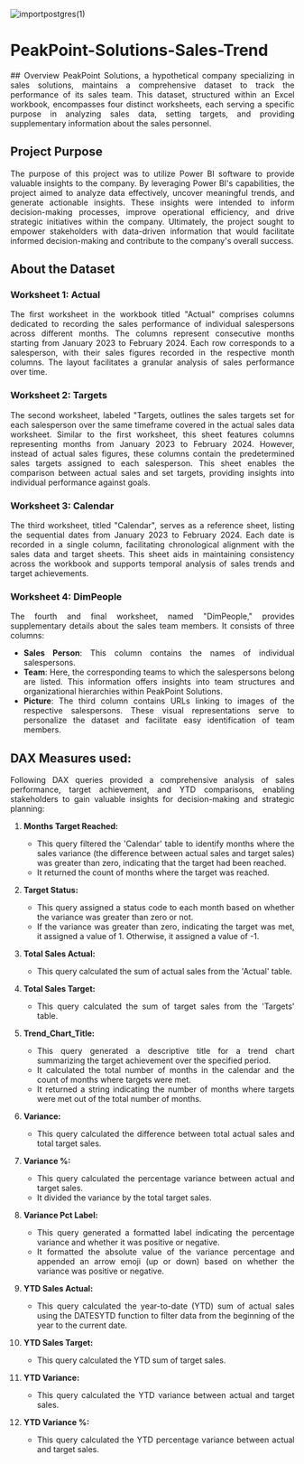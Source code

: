 ![importpostgres(1)](https://github.com/HarshaFarenjiya/PeakPoint-Solutions-Sales-Trend/assets/117337376/9640ef4f-356b-4d6e-a4a4-8eb4932e9a25)

# PeakPoint-Solutions-Sales-Trend
<div align="justify">
## Overview
PeakPoint Solutions, a hypothetical company specializing in sales solutions, maintains a comprehensive dataset to track the performance of its sales team. This dataset, structured within an Excel workbook, encompasses four distinct worksheets, each serving a specific purpose in analyzing sales data, setting targets, and providing supplementary information about the sales personnel.

## Project Purpose
The purpose of this project was to utilize Power BI software to provide valuable insights to the company. By leveraging Power BI's capabilities, the project aimed to analyze data effectively, uncover meaningful trends, and generate actionable insights. These insights were intended to inform decision-making processes, improve operational efficiency, and drive strategic initiatives within the company. Ultimately, the project sought to empower stakeholders with data-driven information that would facilitate informed decision-making and contribute to the company's overall success.

## About the Dataset
### Worksheet 1: Actual
The first worksheet in the workbook titled "Actual" comprises columns dedicated to recording the sales performance of individual salespersons across different months. The columns represent consecutive months starting from January 2023 to February 2024. Each row corresponds to a salesperson, with their sales figures recorded in the respective month columns. The layout facilitates a granular analysis of sales performance over time.

### Worksheet 2: Targets
The second worksheet, labeled "Targets, outlines the sales targets set for each salesperson over the same timeframe covered in the actual sales data worksheet. Similar to the first worksheet, this sheet features columns representing months from January 2023 to February 2024. However, instead of actual sales figures, these columns contain the predetermined sales targets assigned to each salesperson. This sheet enables the comparison between actual sales and set targets, providing insights into individual performance against goals.

### Worksheet 3: Calendar
The third worksheet, titled "Calendar", serves as a reference sheet, listing the sequential dates from January 2023 to February 2024. Each date is recorded in a single column, facilitating chronological alignment with the sales data and target sheets. This sheet aids in maintaining consistency across the workbook and supports temporal analysis of sales trends and target achievements.

### Worksheet 4: DimPeople
The fourth and final worksheet, named "DimPeople," provides supplementary details about the sales team members. It consists of three columns: 
- **Sales Person**: This column contains the names of individual salespersons.
- **Team**: Here, the corresponding teams to which the salespersons belong are listed. This information offers insights into team structures and organizational hierarchies within PeakPoint Solutions.
- **Picture**: The third column contains URLs linking to images of the respective salespersons. These visual representations serve to personalize the dataset and facilitate easy identification of team members.

## DAX Measures used:
Following DAX queries provided a comprehensive analysis of sales performance, target achievement, and YTD comparisons, enabling stakeholders to gain valuable insights for decision-making and strategic planning:

1. **Months Target Reached:**
   - This query filtered the 'Calendar' table to identify months where the sales variance (the difference between actual sales and target sales) was greater than zero, indicating that the target had been reached.
   - It returned the count of months where the target was reached.

2. **Target Status:**
   - This query assigned a status code to each month based on whether the variance was greater than zero or not.
   - If the variance was greater than zero, indicating the target was met, it assigned a value of 1. Otherwise, it assigned a value of -1.

3. **Total Sales Actual:**
   - This query calculated the sum of actual sales from the 'Actual' table.

4. **Total Sales Target:**
   - This query calculated the sum of target sales from the 'Targets' table.

5. **Trend_Chart_Title:**
   - This query generated a descriptive title for a trend chart summarizing the target achievement over the specified period.
   - It calculated the total number of months in the calendar and the count of months where targets were met.
   - It returned a string indicating the number of months where targets were met out of the total number of months.

6. **Variance:**
   - This query calculated the difference between total actual sales and total target sales.

7. **Variance %:**
   - This query calculated the percentage variance between actual and target sales.
   - It divided the variance by the total target sales.

8. **Variance Pct Label:**
   - This query generated a formatted label indicating the percentage variance and whether it was positive or negative.
   - It formatted the absolute value of the variance percentage and appended an arrow emoji (up or down) based on whether the variance was positive or negative.

9. **YTD Sales Actual:**
   - This query calculated the year-to-date (YTD) sum of actual sales using the DATESYTD function to filter data from the beginning of the year to the current date.

10. **YTD Sales Target:**
    - This query calculated the YTD sum of target sales.

11. **YTD Variance:**
    - This query calculated the YTD variance between actual and target sales.

12. **YTD Variance %:**
    - This query calculated the YTD percentage variance between actual and target sales.
</div>

